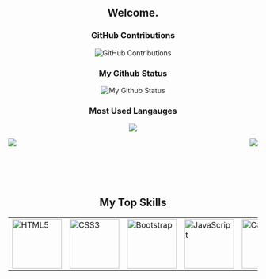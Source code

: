 
<div align="center">

## Welcome.

</div>

<div align="center">
    
### GitHub Contributions
    
![GitHub Contributions](https://github-readme-streak-stats.herokuapp.com/?&theme=ayu-mirage&user=lucasapt)

### My Github Status
![My Github Status](https://github-readme-stats.vercel.app/api?username=lucasapt&count_private=true&show_icons=true&theme=ayu-mirage)
<br/>

### Most Used Langauges    
![](https://github-readme-stats.vercel.app/api/top-langs/?username=lucasapt&layout=compact&theme=ayu-mirage&langs_count=8)
</div>

<div>
    <img align="left" src="https://visitor-badge.laobi.icu/badge?page_id=lucasapt.lucasapt" />
    <img align="right" src="https://img.shields.io/github/followers/lucasapt?label=Follow&style=social" />
</div>

<br>

<div align="center">
<h2 font-weight="bold" style="display: block; text-align: center; margin-top: 100px;">My Top Skills</h2>
<table>
    <tr>     
        <td><img src="https://img.icons8.com/color/2x/html-5.png" title="HTML5" width="100" alt="HTML5"></td>
        <td><img src="https://img.icons8.com/color/2x/css3.png" title="CSS3" width="100" alt="CSS3"></td>
        <td><img src="https://img.icons8.com/color/2x/bootstrap.png" title="Bootstrap" width="100" alt="Bootstrap"></td>
        <td><img src="https://img.icons8.com/nolan/2x/javascript.png" title="JavaScript" width="100" alt="JavaScript"></td>
        <td><img src="https://img.icons8.com/color/2x/c#.png" title="C#" width="100" alt="C#"></td>
        <td><img src="https://img.icons8.com/color/2x/angularjs.png" title="Angular" width="100" alt="Angular"></td>
        <td><img src="https://img.icons8.com/color/2x/php.png" title="PHP" width="100" alt="PHP"></td>
        <td><img src="https://img.icons8.com/nolan/2x/github.png" title="Git" width="100" alt="Git"></td>
        <td><img src="https://cdn.iconscout.com/icon/free/png-64/mysql-18-1174938.png" title="MySQL" width="100" alt="MySQL"></td>
    </tr>
    <!-- <tr>
        <td><img src="https://img.icons8.com/color/2x/typescript.png" title="TypeScript" width="100" alt="TypeScript"></td>
        <td><img src="https://www.vectorlogo.zone/logos/reactjs/reactjs-icon.svg" title="React" width="100" alt="React.js"></td>
        <td><img src="https://img.icons8.com/color/2x/angularjs.png" title="Angular" width="100" alt="Angular.js"></td>
        <td><img src="https://img.icons8.com/color/2x/nodejs.png" title="Node.js" width="100" alt="node.js"></td>
        <td><img src="https://cdn.iconscout.com/icon/free/png-64/laravel-226015.png" title="Laravel" width="100" alt="Laravel"></td>
        <td><img src="https://img.icons8.com/color/2x/postgreesql.png" title="PostgreSQL" width="100" alt="PostgreSQL"></td>
        <td><img src="https://www.vectorlogo.zone/logos/python/python-icon.svg" title="Python" width="100" alt="Python"></td>
    </tr> -->
  
</table>

</div>

